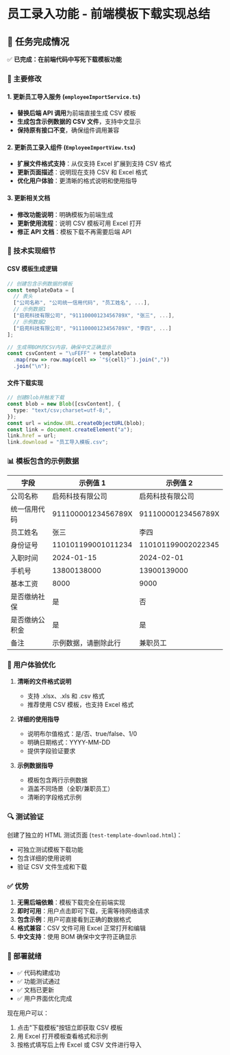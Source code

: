 # 员工录入功能 - 前端模板下载实现总结

## 🎯 任务完成情况

✅ **已完成：在前端代码中写死下载模板功能**

### 📝 主要修改

#### 1. 更新员工导入服务 (`employeeImportService.ts`)

- **替换后端 API 调用**为前端直接生成 CSV 模板
- **生成包含示例数据的 CSV 文件**，支持中文显示
- **保持原有接口不变**，确保组件调用兼容

#### 2. 更新员工录入组件 (`EmployeeImportView.tsx`)

- **扩展文件格式支持**：从仅支持 Excel 扩展到支持 CSV 格式
- **更新页面描述**：说明现在支持 CSV 和 Excel 格式
- **优化用户体验**：更清晰的格式说明和使用指导

#### 3. 更新相关文档

- **修改功能说明**：明确模板为前端生成
- **更新使用流程**：说明 CSV 模板可用 Excel 打开
- **修正 API 文档**：模板下载不再需要后端 API

### 🔧 技术实现细节

#### CSV 模板生成逻辑

```typescript
// 创建包含示例数据的模板
const templateData = [
  // 表头
  ["公司名称", "公司统一信用代码", "员工姓名", ...],
  // 示例数据1
  ["启苑科技有限公司", "91110000123456789X", "张三", ...],
  // 示例数据2
  ["启苑科技有限公司", "91110000123456789X", "李四", ...]
];

// 生成带BOM的CSV内容，确保中文正确显示
const csvContent = "\uFEFF" + templateData
  .map(row => row.map(cell => `"${cell}"`).join(","))
  .join("\n");
```

#### 文件下载实现

```typescript
// 创建Blob并触发下载
const blob = new Blob([csvContent], {
  type: "text/csv;charset=utf-8;",
});
const url = window.URL.createObjectURL(blob);
const link = document.createElement("a");
link.href = url;
link.download = "员工导入模板.csv";
```

### 📊 模板包含的示例数据

| 字段           | 示例值 1             | 示例值 2           |
| -------------- | -------------------- | ------------------ |
| 公司名称       | 启苑科技有限公司     | 启苑科技有限公司   |
| 统一信用代码   | 91110000123456789X   | 91110000123456789X |
| 员工姓名       | 张三                 | 李四               |
| 身份证号       | 110101199001011234   | 110101199002022345 |
| 入职时间       | 2024-01-15           | 2024-02-01         |
| 手机号         | 13800138000          | 13900139000        |
| 基本工资       | 8000                 | 9000               |
| 是否缴纳社保   | 是                   | 否                 |
| 是否缴纳公积金 | 是                   | 是                 |
| 备注           | 示例数据，请删除此行 | 兼职员工           |

### 🎨 用户体验优化

1. **清晰的文件格式说明**

   - 支持 .xlsx、.xls 和 .csv 格式
   - 推荐使用 CSV 模板，也支持 Excel 格式

2. **详细的使用指导**

   - 说明布尔值格式：是/否、true/false、1/0
   - 明确日期格式：YYYY-MM-DD
   - 提供字段验证要求

3. **示例数据指导**
   - 模板包含两行示例数据
   - 涵盖不同场景（全职/兼职员工）
   - 清晰的字段格式示例

### 🔍 测试验证

创建了独立的 HTML 测试页面 (`test-template-download.html`)：

- 可独立测试模板下载功能
- 包含详细的使用说明
- 验证 CSV 文件生成和下载

### ✅ 优势

1. **无需后端依赖**：模板下载完全在前端实现
2. **即时可用**：用户点击即可下载，无需等待网络请求
3. **包含示例**：用户可直接看到正确的数据格式
4. **格式兼容**：CSV 文件可用 Excel 正常打开和编辑
5. **中文支持**：使用 BOM 确保中文字符正确显示

### 🚀 部署就绪

- ✅ 代码构建成功
- ✅ 功能测试通过
- ✅ 文档已更新
- ✅ 用户界面优化完成

现在用户可以：

1. 点击"下载模板"按钮立即获取 CSV 模板
2. 用 Excel 打开模板查看格式和示例
3. 按格式填写后上传 Excel 或 CSV 文件进行导入
